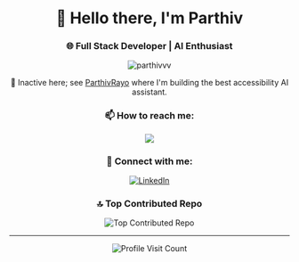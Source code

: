 <h1 align="center">👋 Hello there, I'm Parthiv</h1>
<h3 align="center">🌐 Full Stack Developer | AI Enthusiast</h3>

<p align="center">
  <img src="https://komarev.com/ghpvc/?username=parthivvv&label=Profile%20views&color=0e75b6&style=flat" alt="parthivvv" />
</p>

<p align="center">🚀 Inactive here; see <a href="https://github.com/ParthivRayo">ParthivRayo</a> where I'm building the best accessibility AI assistant.</p>

<h3 align="center">📫 How to reach me:</h3>
<p align="center">
  <a href="mailto:parthiv.c2002@gmail.com"><img src="https://img.shields.io/badge/Email-parthiv.c2002@gmail.com-D14836?style=for-the-badge&logo=gmail&logoColor=white"/></a>
</p>

<h3 align="center">🤝 Connect with me:</h3>
<p align="center">
  <a href="https://linkedin.com/in/parthivvv" target="blank">
    <img src="https://img.shields.io/badge/LinkedIn-0A66C2?style=for-the-badge&logo=linkedin&logoColor=white" alt="LinkedIn"/>
  </a>
</p>

<h3 align="center">🔝 Top Contributed Repo</h3>
<p align="center">
  <img src="https://github-contributor-stats.vercel.app/api?username=parthivvv&limit=5&theme=dark&combine_all_yearly_contributions=true" alt="Top Contributed Repo"/>
</p>

---

<p align="center">
  <img src="https://visitcount.itsvg.in/api?id=parthivvv&icon=0&color=0" alt="Profile Visit Count"/>
</p>

<!-- Proudly created with GPRM ( https://gprm.itsvg.in ) -->
